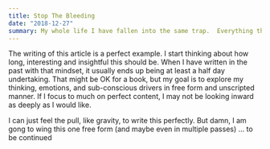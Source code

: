 ```yaml
---
title: Stop The Bleeding
date: "2018-12-27"
summary: My whole life I have fallen into the same trap.  Everything that I do has to be big and has to be perfect.  That sounds like a good thing, right?  Well, it has certainly led to many interesting experiences and outcomes.  But as I get older, and as my capacity for work and stress begins to wane, and as my goals and outlook change, it has become a problem.
---
```


The writing of this article is a perfect example.  I start thinking about how long, interesting and insightful this should be.  When I have written in the past with that mindset, it usually ends up being at least a half day undertaking.  That might be OK for a book, but my goal is to explore my thinking, emotions, and sub-conscious drivers in free form and unscripted manner.  If I focus to much on perfect content, I may not be looking inward as deeply as I would like.

I can just feel the pull, like gravity, to write this perfectly. But damn, I am gong to wing this one free form (and maybe even in multiple passes) ... to be continued


